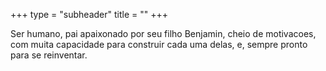 +++
type = "subheader"
title = ""
+++

Ser humano, pai apaixonado por seu filho Benjamin, cheio de motivacoes, com muita capacidade para construir cada uma delas, e, sempre pronto para se reinventar.
